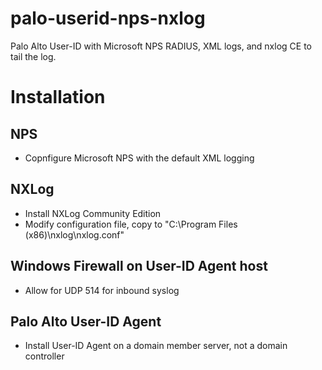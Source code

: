 # palo-userid-nps-nxlog
Palo Alto User-ID with Microsoft NPS RADIUS, XML logs, and nxlog CE to tail the log.

# Installation
## NPS
- Copnfigure Microsoft NPS with the default XML logging
## NXLog
- Install NXLog Community Edition
- Modify configuration file, copy to "C:\Program Files (x86)\nxlog\nxlog.conf"
## Windows Firewall on User-ID Agent host
- Allow for UDP 514 for inbound syslog
## Palo Alto User-ID Agent
- Install User-ID Agent on a domain member server, not a domain controller
